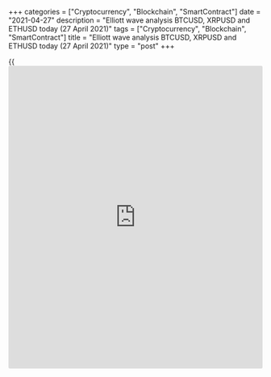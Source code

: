 +++
categories = ["Cryptocurrency", "Blockchain", "SmartContract"]
date = "2021-04-27"
description = "Elliott wave analysis BTCUSD, XRPUSD and ETHUSD today (27 April 2021)"
tags = ["Cryptocurrency", "Blockchain", "SmartContract"]
title = "Elliott wave analysis BTCUSD, XRPUSD and ETHUSD today (27 April 2021)"
type = "post"
+++

{{<iframe id="large-banner" src="https://www.bounty.group/#slide=11.0" width="100%" height="600" scrolling="no" style="border: 0px solid rgb(216, 221, 230); border-radius: 3px;">}}

2021-04-27

2021-04-27

Short-term forecast for BTCUSD, XRPUSD and ETHUSD 27.04.2021Roman Onegin

I welcome my readers!

I have prepared a short-term cryptocurrency forecast based on Elliott
wave analysis of Bitcoin, Ripple, and Ethereum. I offer entry signals to
trade each cryptocurrency.

Bitcoin is forming a bullish zigzag. Ethereum and Ripple are developing
bullish impulses.

The article covers the following subjects:

## Elliott wave Bitcoin analysis

The most recent BTCUSD chart section displays the initial part of the
descending impulse currently unfolding. There has completed the bearish
impulse wave 1, and the market is developing bullish correction 2.
Correction 2 should be unfolding as a simple zigzag [A]-[B]-[C]. Impulse
wave [A] looks complete, so there should be developing correction [B].
Next, the market will resume growing in the [C] impulse towards a level
of 58000.00, as it is outlined in the chart.

### Trading plan for [BTCUSD][1] today:

Buy 53621.50, TP 58000.00

* * *

## Elliott wave Ripple analysis

The descending zigzag-shaped correction [2] has completed at the most
recent XRPUSD chart section. Correction [2] is composed of three major
sub-waves, (A)-(B)-(C). There is now forming the beginning of the
bullish impulse wave [3]. The first two sub-waves (1) and (2) have
completed. Therefore, the market should be rising to a level higher than
the previous high of 1.961, marked by a large wave [1].

### Trading plan for [XRPUSD][2] today:

Buy 1.398, TP 1.961

* * *

## Elliott wave Ethereum analysis

The hourly timeframe of the ETHUSD price chart displays the bullish
impulse 1-2-3-4-5, which should conclude the global impulse wave C. The
first four sub-waves 1, 2, 3 and 4 have completed, and the final sub-
wave 5 is still developing. Wave 5 must finish at a level of 2700.00.
Therefore, one could enter long positions with a target profit at a
level of 2700.00.

### Trading plan for [ETHUSD][3] **** today:

Buy 2495.54, TP 2700.00

* * *

P.S. Did you like my article? Share it in social networks: it will be
the best “thank you" :)

Ask me questions and comment below. I’ll be glad to answer your
questions and give necessary explanations.

 **Useful links:**

  * I recommend trying to trade with a reliable broker [here][4]. The system allows you to trade by yourself or copy successful traders from all across the globe.
  * Use my promo-code BLOG for getting deposit bonus 50% on LiteForex platform. Just enter this code in the appropriate field while [depositing][5] your trading account.
  * Telegram chat for traders: <t.me/liteforexengchat>. We are sharing the signals and trading experience
  * Telegram channel with high-quality analytics, Forex reviews, training articles, and other useful things for traders <t.me/liteforex>



## Price chart of BTCUSD in real time mode

The content of this article reflects the author’s opinion and does not
necessarily reflect the official position of LiteForex. The material
published on this page is provided for informational purposes only and
should not be considered as the provision of investment advice for the
purposes of Directive 2004/39/EC.

Rate this article:

{{value}}

( {{count}} {{title}} )

   1. my.liteforex.com/trading/chart?symbol=BTCUSD
   2. my.liteforex.com/trading/chart?symbol=XRPUSD
   3. my.liteforex.com/trading/chart?symbol=ETHUSD
   4. my.liteforex.com/?category=analysts-opinions&slug=short-term-forecast-for-[BTC](https://www.playgroundfx.com/blog/who-is-the-creator-of-bitcoin/)usd-xrpusd-and-ethusd-27042021&openPopup=%2Fregistration%2Fpopup&utm_source=blog&utm_medium=article&utm_campaign=bonus
   5. my.liteforex.com/deposit/?category=analysts-opinions&slug=short-term-forecast-for-[BTC](https://www.playgroundfx.com/blog/who-is-the-creator-of-bitcoin/)usd-xrpusd-and-ethusd-27042021&promo_code=BLOG&utm_source=blog&utm_medium=article&utm_campaign=bonus